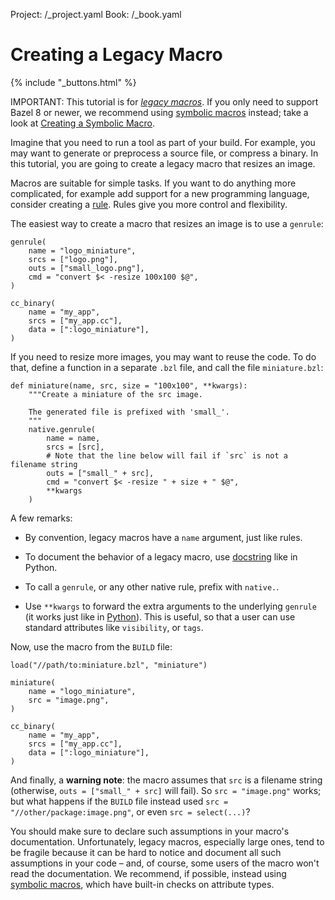 Project: /_project.yaml
Book: /_book.yaml

# Creating a Legacy Macro

{% include "_buttons.html" %}

IMPORTANT: This tutorial is for [*legacy macros*](/extending/legacy-macros). If
you only need to support Bazel 8 or newer, we recommend using [symbolic
macros](/extending/macros) instead; take a look at [Creating a Symbolic
Macro](macro-tutorial).

Imagine that you need to run a tool as part of your build. For example, you
may want to generate or preprocess a source file, or compress a binary. In this
tutorial, you are going to create a legacy macro that resizes an image.

Macros are suitable for simple tasks. If you want to do anything more
complicated, for example add support for a new programming language, consider
creating a [rule](/extending/rules). Rules give you more control and flexibility.

The easiest way to create a macro that resizes an image is to use a `genrule`:

```starlark
genrule(
    name = "logo_miniature",
    srcs = ["logo.png"],
    outs = ["small_logo.png"],
    cmd = "convert $< -resize 100x100 $@",
)

cc_binary(
    name = "my_app",
    srcs = ["my_app.cc"],
    data = [":logo_miniature"],
)
```

If you need to resize more images, you may want to reuse the code. To do that,
define a function in a separate `.bzl` file, and call the file `miniature.bzl`:

```starlark
def miniature(name, src, size = "100x100", **kwargs):
    """Create a miniature of the src image.

    The generated file is prefixed with 'small_'.
    """
    native.genrule(
        name = name,
        srcs = [src],
        # Note that the line below will fail if `src` is not a filename string
        outs = ["small_" + src],
        cmd = "convert $< -resize " + size + " $@",
        **kwargs
    )
```

A few remarks:

  * By convention, legacy macros have a `name` argument, just like rules.

  * To document the behavior of a legacy macro, use
    [docstring](https://www.python.org/dev/peps/pep-0257/) like in Python.

  * To call a `genrule`, or any other native rule, prefix with `native.`.

  * Use `**kwargs` to forward the extra arguments to the underlying `genrule`
    (it works just like in
    [Python](https://docs.python.org/3/tutorial/controlflow.html#keyword-arguments)).
    This is useful, so that a user can use standard attributes like
    `visibility`, or `tags`.

Now, use the macro from the `BUILD` file:

```starlark
load("//path/to:miniature.bzl", "miniature")

miniature(
    name = "logo_miniature",
    src = "image.png",
)

cc_binary(
    name = "my_app",
    srcs = ["my_app.cc"],
    data = [":logo_miniature"],
)
```

And finally, a **warning note**: the macro assumes that `src` is a filename
string (otherwise, `outs = ["small_" + src]` will fail). So `src = "image.png"`
works; but what happens if the `BUILD` file instead used `src =
"//other/package:image.png"`, or even `src = select(...)`?

You should make sure to declare such assumptions in your macro's documentation.
Unfortunately, legacy macros, especially large ones, tend to be fragile because
it can be hard to notice and document all such assumptions in your code – and,
of course, some users of the macro won't read the documentation. We recommend,
if possible, instead using [symbolic macros](/extending/macros), which have
built\-in checks on attribute types.
